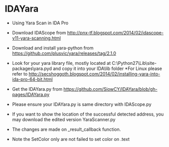 IDAYara
=======
* Using Yara Scan in IDA Pro
* Download IDAScope from http://pnx-tf.blogspot.com/2014/02/idascope-v11-yara-scanning.html
* Download and install yara-python from https://github.com/plusvic/yara/releases/tag/2.1.0
* Look for your yara library file, mostly located at C:\Python27\Lib\site-packages\yara.pyd and copy it into your IDA\lib folder
*For Linux please refer to http://secshoggoth.blogspot.com/2014/02/installing-yara-into-ida-pro-64-bit.html

* Get the IDAYara.py from https://github.com/SiowCY/IDAYara/blob/gh-pages/IDAYara.py
* Please ensure your IDAYara.py is same directory with IDAScope.py

* If you want to show the location of the successful detected address, you may download the edited version YaraScanner.py
* The changes are made on _result_callback function. 
* Note the SetColor only are not failed to set color on .text


